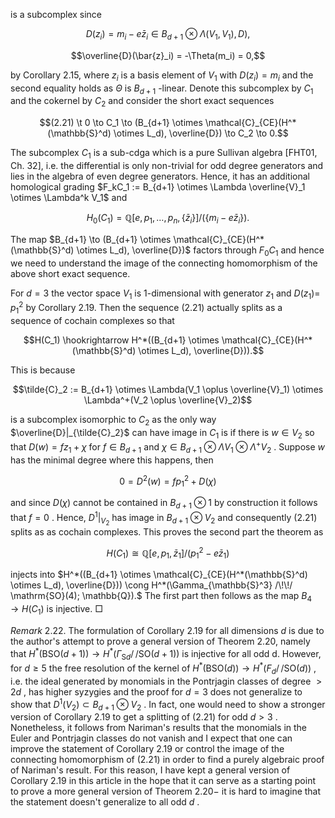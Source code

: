 is a subcomplex since

$$D(z_i) = m_i - e\bar{z}_i \in B_{d+1} \otimes \Lambda(V_1, V_1), D),$$
  
$$\overline{D}(\bar{z}_i) = -\Theta(m_i) = 0,$$

by Corollary 2.15, where  $z_i$  is a basis element of  $V_1$  with  $D(z_i) = m_i$  and the second equality holds as  $\Theta$  is  $B_{d+1}$ -linear. Denote this subcomplex by  $C_1$  and the cokernel by  $C_2$  and consider the short exact sequences

$$(2.21) \t 0 \to C_1 \to (B_{d+1} \otimes \mathcal{C}_{CE}(H^*(\mathbb{S}^d) \otimes L_d), \overline{D}) \to C_2 \to 0.$$

The subcomplex  $C_1$  is a sub-cdga which is a pure Sullivan algebra [FHT01, Ch. 32], i.e. the differential is only non-trivial for odd degree generators and lies in the algebra of even degree generators. Hence, it has an additional homological grading  $F_kC_1 := B_{d+1} \otimes \Lambda \overline{V}_1 \otimes \Lambda^k V_1$  and

$$H_0(C_1) = \mathbb{Q}[e, p_1, \dots, p_n, \{\bar{z}_i\}]/(\{m_i - e\bar{z}_i\}).$$

The map  $B_{d+1} \to (B_{d+1} \otimes \mathcal{C}_{CE}(H^*(\mathbb{S}^d) \otimes L_d), \overline{D})$  factors through  $F_0C_1$  and hence we need to understand the image of the connecting homomorphism of the above short exact sequence.

For  $d = 3$  the vector space  $V_1$  is 1-dimensional with generator  $z_1$  and  $D(z_1) =$  $p_1^2$  by Corollary 2.19. Then the sequence (2.21) actually splits as a sequence of cochain complexes so that

$$H(C_1) \hookrightarrow H^*((B_{d+1} \otimes \mathcal{C}_{CE}(H^*(\mathbb{S}^d) \otimes L_d), \overline{D})).$$

This is because

$$\tilde{C}_2 := B_{d+1} \otimes \Lambda(V_1 \oplus \overline{V}_1) \otimes \Lambda^+(V_2 \oplus \overline{V}_2)$$

is a subcomplex isomorphic to  $C_2$  as the only way  $\overline{D}|_{\tilde{C}_2}$  can have image in  $C_1$  is if there is  $w \in V_2$  so that  $D(w) = fz_1 + \chi$  for  $f \in B_{d+1}$  and  $\chi \in B_{d+1} \otimes \Lambda V_1 \otimes \Lambda^+ V_2$ . Suppose  $w$  has the minimal degree where this happens, then

$$0 = D^2(w) = f p_1^2 + D(\chi)$$

and since  $D(\chi)$  cannot be contained in  $B_{d+1} \otimes 1$  by construction it follows that  $f = 0$ . Hence,  $D^1|_{V_2}$  has image in  $B_{d+1} \otimes V_2$  and consequently (2.21) splits as as cochain complexes. This proves the second part the theorem as

$$H(C_1) \cong \mathbb{Q}[e, p_1, \bar{z}_1]/(p_1^2 - e\bar{z}_1)$$

injects into  $H^*((B_{d+1} \otimes \mathcal{C}_{CE}(H^*(\mathbb{S}^d) \otimes L_d), \overline{D})) \cong H^*(\Gamma_{\mathbb{S}^3} /\!\!/ \mathrm{SO}(4); \mathbb{Q}).$  The first part then follows as the map  $B_4 \to H(C_1)$  is injective.  $\Box$ 

*Remark* 2.22. The formulation of Corollary 2.19 for all dimensions  $d$  is due to the author's attempt to prove a general version of Theorem 2.20, namely that  $H^*(\text{BSO}(d+1)) \to H^*(\Gamma_{\text{S}d}/\!\!/\text{SO}(d+1))$  is injective for all odd d. However, for  $d \ge 5$ the free resolution of the kernel of  $H^*(\text{BSO}(d)) \to H^*(F_d/\!\!/\text{SO}(d))$ , i.e. the ideal generated by monomials in the Pontrjagin classes of degree  $> 2d$ , has higher syzygies and the proof for  $d = 3$  does not generalize to show that  $D^1(V_2) \subset B_{d+1} \otimes V_2$ . In fact, one would need to show a stronger version of Corollary 2.19 to get a splitting of (2.21) for odd  $d > 3$ . Nonetheless, it follows from Nariman's results that the monomials in the Euler and Pontrjagin classes do not vanish and I expect that one can improve the statement of Corollary 2.19 or control the image of the connecting homomorphism of  $(2.21)$  in order to find a purely algebraic proof of Nariman's result. For this reason, I have kept a general version of Corollary 2.19 in this article in the hope that it can serve as a starting point to prove a more general version of Theorem  $2.20 -$  it is hard to imagine that the statement doesn't generalize to all odd  $d$ .